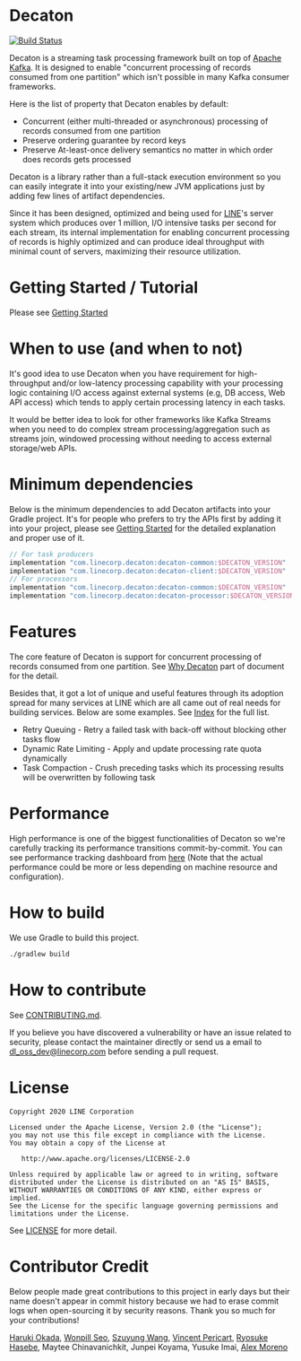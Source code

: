 Decaton
=======

[![Build Status](https://travis-ci.com/line/decaton.svg?branch=master)](https://travis-ci.com/line/decaton)

Decaton is a streaming task processing framework built on top of [Apache Kafka](https://kafka.apache.org/).
It is designed to enable "concurrent processing of records consumed from one partition" which isn't possible in many Kafka consumer frameworks.

Here is the list of property that Decaton enables by default:
* Concurrent (either multi-threaded or asynchronous) processing of records consumed from one partition
* Preserve ordering guarantee by record keys
* Preserve At-least-once delivery semantics no matter in which order does records gets processed

Decaton is a library rather than a full-stack execution environment so you can easily integrate it into your existing/new JVM applications just by adding few lines of artifact dependencies.

Since it has been designed, optimized and being used for [LINE](https://line.me/)'s server system which produces over 1 million, I/O intensive tasks per second for each stream, its internal implementation for enabling concurrent processing of records is highly optimized and can produce ideal throughput with minimal count of servers, maximizing their resource utilization.

# Getting Started / Tutorial

Please see [Getting Started](./docs/getting-started.adoc)

# When to use (and when to not)

It's good idea to use Decaton when you have requirement for high-throughput and/or low-latency processing capability with your processing logic containing I/O access against external systems (e.g, DB access, Web API access) which tends to apply certain processing latency in each tasks.

It would be better idea to look for other frameworks like Kafka Streams when you need to do complex stream processing/aggregation such as streams join, windowed processing without needing to access external storage/web APIs.

# Minimum dependencies

Below is the minimum dependencies to add Decaton artifacts into your Gradle project. It's for people who prefers to try the APIs first by adding it into your project, please see [Getting Started](./docs/getting-started.adoc) for the detailed explanation and proper use of it.

```groovy
// For task producers
implementation "com.linecorp.decaton:decaton-common:$DECATON_VERSION"
implementation "com.linecorp.decaton:decaton-client:$DECATON_VERSION"
// For processors
implementation "com.linecorp.decaton:decaton-common:$DECATON_VERSION"
implementation "com.linecorp.decaton:decaton-processor:$DECATON_VERSION"
```

# Features

The core feature of Decaton is support for concurrent processing of records consumed from one partition. See [Why Decaton](./docs/why-decaton.adoc) part of document for the detail.

Besides that, it got a lot of unique and useful features through its adoption spread for many services at LINE which are all came out of real needs for building services.
Below are some examples. See [Index](./docs/index.adoc) for the full list.
* Retry Queuing - Retry a failed task with back-off without blocking other tasks flow
* Dynamic Rate Limiting - Apply and update processing rate quota dynamically
* Task Compaction - Crush preceding tasks which its processing results will be overwritten by following task

# Performance

High performance is one of the biggest functionalities of Decaton so we're carefully tracking its performance transitions commit-by-commit.
You can see performance tracking dashboard from [here](https://line.github.io/decaton) (Note that the actual performance could be more or less depending on machine resource and configuration).

# How to build

We use Gradle to build this project.

```sh
./gradlew build
```

# How to contribute

See [CONTRIBUTING.md](CONTRIBUTING.md).

If you believe you have discovered a vulnerability or have an issue related to security, please contact the maintainer directly or send us a email to [dl_oss_dev@linecorp.com](mailto:dl_oss_dev@linecorp.com) before sending a pull request.

# License

```
Copyright 2020 LINE Corporation

Licensed under the Apache License, Version 2.0 (the "License");
you may not use this file except in compliance with the License.
You may obtain a copy of the License at

   http://www.apache.org/licenses/LICENSE-2.0

Unless required by applicable law or agreed to in writing, software
distributed under the License is distributed on an "AS IS" BASIS,
WITHOUT WARRANTIES OR CONDITIONS OF ANY KIND, either express or implied.
See the License for the specific language governing permissions and
limitations under the License.
```

See [LICENSE](LICENSE) for more detail.

# Contributor Credit
Below people made great contributions to this project in early days but their name doesn't appear in commit history because we had to erase commit logs when open-sourcing it by security reasons. Thank you so much for your contributions!

[Haruki Okada](https://github.com/ocadaruma), [Wonpill Seo](https://github.com/lovejinstar), [Szuyung Wang](https://github.com/johnny94), [Vincent Pericart](https://github.com/mauhiz), [Ryosuke Hasebe](https://github.com/be-hase), Maytee Chinavanichkit, Junpei Koyama, Yusuke Imai, [Alex Moreno](https://github.com/moleike)
